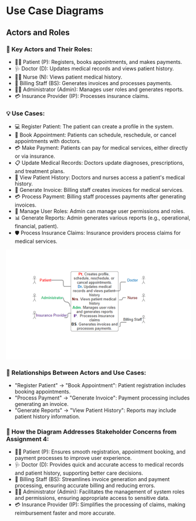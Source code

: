 # Use Case Diagrams 

## Actors and Roles
### 👤 Key Actors and Their Roles:
- 👩‍⚕️ Patient (P): Registers, books appointments, and makes payments.
- 🩺 Doctor (D): Updates medical records and views patient history.
- 🧑‍⚕️ Nurse (N): Views patient medical history.
- 💼 Billing Staff (BS): Generates invoices and processes payments.
- 🧑‍💼 Administrator (Admin): Manages user roles and generates reports.
- 💳 Insurance Provider (IP): Processes insurance claims.


### 💡 Use Cases:
- 💻 Register Patient: The patient can create a profile in the system.
- 📅 Book Appointment: Patients can schedule, reschedule, or cancel appointments with doctors.
- 💳 Make Payment: Patients can pay for medical services, either directly or via insurance.
- 📋 Update Medical Records: Doctors update diagnoses, prescriptions, and treatment plans.
- 📖 View Patient History: Doctors and nurses access a patient's medical history.
- 💸 Generate Invoice: Billing staff creates invoices for medical services.
- 💳 Process Payment: Billing staff processes payments after generating invoices.
- 🔑 Manage User Roles: Admin can manage user permissions and roles.
- 📊 Generate Reports: Admin generates various reports (e.g., operational, financial, patient).
- 🛡️ Process Insurance Claims: Insurance providers process claims for medical services.

![image alt](https://github.com/NkosiMbele2/Hospital-Information-Management-System/blob/d742e7fe2dc901f8c02905795a1531e1cb5d2253/HIMS.png)
  
### 🔄 Relationships Between Actors and Use Cases:
- "Register Patient" → "Book Appointment": Patient registration includes booking appointments.
- "Process Payment" → "Generate Invoice": Payment processing includes generating an invoice.
- "Generate Reports" → "View Patient History": Reports may include patient history information.

### 📌 How the Diagram Addresses Stakeholder Concerns from Assignment 4:
- 👩‍⚕️ Patient (P): Ensures smooth registration, appointment booking, and payment processes to improve user experience.
- 🩺 Doctor (D): Provides quick and accurate access to medical records and patient history, supporting better care decisions.
- 💼 Billing Staff (BS): Streamlines invoice generation and payment processing, ensuring accurate billing and reducing errors.
- 🧑‍💼 Administrator (Admin): Facilitates the management of system roles and permissions, ensuring appropriate access to sensitive data.
- 💳 Insurance Provider (IP): Simplifies the processing of claims, making reimbursement faster and more accurate.



